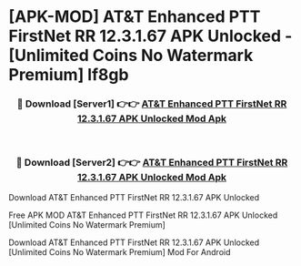 # [APK-MOD] AT&T Enhanced PTT  FirstNet RR 12.3.1.67 APK Unlocked - [Unlimited Coins No Watermark Premium] lf8gb



<div align="center">
<h3>🔴 Download [Server1] 👉👉 <a href="https://momento.my/?title=AT&T_Enhanced_PTT__FirstNet_RR_12.3.1.67_APK_Unlocked">AT&T Enhanced PTT  FirstNet RR 12.3.1.67 APK Unlocked Mod Apk</a></h3><br>

<h3>🔴 Download [Server2] 👉👉 <a href="https://momento.my/?title=AT&T_Enhanced_PTT__FirstNet_RR_12.3.1.67_APK_Unlocked">AT&T Enhanced PTT  FirstNet RR 12.3.1.67 APK Unlocked Mod Apk</a></h3>
</div>



Download AT&T Enhanced PTT  FirstNet RR 12.3.1.67 APK Unlocked 

Free APK MOD AT&T Enhanced PTT  FirstNet RR 12.3.1.67 APK Unlocked [Unlimited Coins No Watermark Premium]

Download AT&T Enhanced PTT  FirstNet RR 12.3.1.67 APK Unlocked [Unlimited Coins No Watermark Premium] Mod For Android
